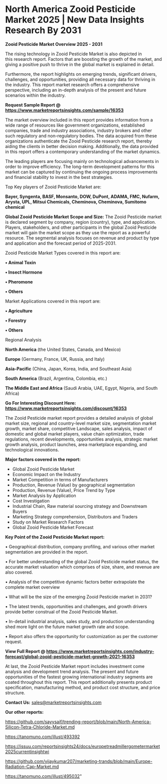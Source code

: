 # North America Zooid Pesticide Market 2025 | New Data Insights Research By 2031

<Strong> Zooid Pesticide Market Overview 2025 - 2031</strong>

The rising technology in Zooid Pesticide Market is also depicted in this research report. Factors that are boosting the growth of the market, and giving a positive push to thrive in the global market is explained in detail.

Furthermore, the report highlights on emerging trends, significant drivers, challenges, and opportunities, providing all necessary data for thriving in the industry. This report market research offers a comprehensive perspective, including an in-depth analysis of the present and future scenarios within the industry.

<strong>Request Sample Report @ <a href=https://www.marketreportsinsights.com/sample/16353>https://www.marketreportsinsights.com/sample/16353</a></strong>

The market overview included in this report provides information from a wide range of resources like government organizations, established companies, trade and industry associations, industry brokers and other such regulatory and non-regulatory bodies. The data acquired from these organizations authenticate the Zooid Pesticide research report, thereby aiding the clients in better decision making. Additionally, the data provided in this report offers a contemporary understanding of the market dynamics.

The leading players are focusing mainly on technological advancements in order to improve efficiency. The long-term development patterns for this market can be captured by continuing the ongoing process improvements and financial stability to invest in the best strategies.

Top Key players of Zooid Pesticide Market are:

<strong>Bayer, Syngenta, BASF, Monsanto, DOW, DuPont, ADAMA, FMC, Nufarm, Arysta, UPL, Mitsui Chemicals, Cheminova, Cheminova, Sumitomo chemical</strong>

<strong><b>Global Zooid Pesticide Market Scope and Size:</b></strong>
The Zooid Pesticide market is declared segment by company, region (country), type, and application. Players, stakeholders, and other participants in the global Zooid Pesticide market will gain the market scope as they use the report as a powerful resource. The segmental analysis focuses on revenue and product by type and application and the forecast period of 2025-2031.

Zooid Pesticide Market Types covered in this report are:

<strong>• Animal Toxin

• Insect Hormone

• Pheromone

• Others</strong>

Market Applications covered in this report are:

<strong>• Agriculture

• Forestry

• Others</strong> 

Regional Analysis

<strong>North America</strong> (the United States, Canada, and Mexico)

<strong>Europe</strong> (Germany, France, UK, Russia, and Italy)

<strong>Asia-Pacific</strong> (China, Japan, Korea, India, and Southeast Asia)

<strong>South America</strong> (Brazil, Argentina, Colombia, etc.)

<strong>The Middle East and Africa</strong> (Saudi Arabia, UAE, Egypt, Nigeria, and South Africa)

<strong>Go For Interesting Discount Here: <a href=https://www.marketreportsinsights.com/discount/16353>https://www.marketreportsinsights.com/discount/16353</a></strong>

The Zooid Pesticide market report provides a detailed analysis of global market size, regional and country-level market size, segmentation market growth, market share, competitive Landscape, sales analysis, impact of domestic and global market players, value chain optimization, trade regulations, recent developments, opportunities analysis, strategic market growth analysis, product launches, area marketplace expanding, and technological innovations.

<strong><b>Major factors covered in the report:</b></strong>
<ul>
  <li>Global Zooid Pesticide Market </li>
  <li>Economic Impact on the Industry</li>
  <li>Market Competition in terms of Manufacturers</li>
  <li>Production, Revenue (Value) by geographical segmentation</li>
  <li>Production, Revenue (Value), Price Trend by Type</li>
  <li>Market Analysis by Application</li>
  <li>Cost Investigation</li>
  <li>Industrial Chain, Raw material sourcing strategy and Downstream Buyers</li>
  <li>Marketing Strategy comprehension, Distributors and Traders</li>
  <li>Study on Market Research Factors</li>
  <li>Global Zooid Pesticide Market Forecast</li>
</ul>

<strong><b>Key Point of the Zooid Pesticide Market report:</b></strong>

• Geographical distribution, company profiling, and various other market segmentation are provided in the report.

• For better understanding of the global Zooid Pesticide market status, the accurate market valuation which comprises of size, share, and revenue are also covered.

• Analysis of the competitive dynamic factors better extrapolate the complete market overview

• What will be the size of the emerging Zooid Pesticide market in 2031?

• The latest trends, opportunities and challenges, and growth drivers provide better construal of the Zooid Pesticide Market.

• In-detail industrial analysis, sales study, and production understanding shed more light on the future market growth rate and scope.

• Report also offers the opportunity for customization as per the customer request.

<strong><b>View Full Report @ <a href=https://www.marketreportsinsights.com/industry-forecast/global-zooid-pesticide-market-growth-2021-16353>https://www.marketreportsinsights.com/industry-forecast/global-zooid-pesticide-market-growth-2021-16353</a></b></strong>


At last, the Zooid Pesticide Market report includes investment come analysis and development trend analysis. The present and future opportunities of the fastest growing international industry segments are coated throughout this report. This report additionally presents product specification, manufacturing method, and product cost structure, and price structure.

<strong>Contact Us:</strong>
sales@marketreportsinsights.com

<strong>Our other reports:</strong>

<a href=https://github.com/sayysaif/trending-report/blob/main/North-America-Silicon-Tetra-Chloride-Market.md>https://github.com/sayysaif/trending-report/blob/main/North-America-Silicon-Tetra-Chloride-Market.md</a>

<a href=https://tanomuno.com/illust/493392>https://tanomuno.com/illust/493392</a>

<a href=https://issuu.com/reportsinsights24/docs/europetreadmillergometermarket2025currentinsightwi>https://issuu.com/reportsinsights24/docs/europetreadmillergometermarket2025currentinsightwi</a>

<a href=https://github.com/vijaykumar207/marketing-trands/blob/main/Europe-Radiation-Cap-Market.md>https://github.com/vijaykumar207/marketing-trands/blob/main/Europe-Radiation-Cap-Market.md</a>

<a href=https://tanomuno.com/illust/495032>https://tanomuno.com/illust/495032</a>"
